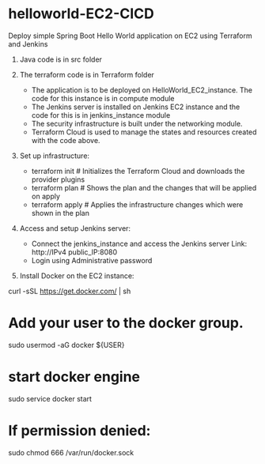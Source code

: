 # helloworld-EC2-CICD
Deploy simple Spring Boot Hello World application on EC2 using Terraform and Jenkins
1. Java code is in src folder
2. The terraform code is in Terraform folder
   - The application is to be deployed on HelloWorld_EC2_instance. The code for this instance is in compute module
   - The Jenkins server is installed on Jenkins EC2 instance and the code for this is in jenkins_instance module
   - The security infrastructure is built under the networking module.
   - Terraform Cloud is used to manage the states and resources created with the code above.
3. Set up infrastructure:
   - terraform init  # Initializes the Terraform Cloud and downloads the provider plugins
   - terraform plan  # Shows the plan and the changes that will be applied on apply
   - terraform apply # Applies the infrastructure changes which were shown in the plan

4. Access and setup Jenkins server:
   - Connect the jenkins_instance and access the Jenkins server 
    Link: http://IPv4 public_IP:8080 
   - Login using Administrative password

5. Install Docker on the EC2 instance:

curl -sSL https://get.docker.com/ | sh

# Add your user to the docker group.
sudo usermod -aG docker ${USER}

# start docker engine
sudo service docker start

# If permission denied:
sudo chmod 666 /var/run/docker.sock   